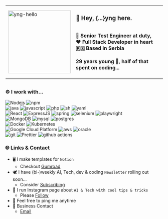 <table style="border: 1px solid transparent">
<tr>
<td>

<img src="https://i.imgur.com/b2OBSgt.png" alt="yng-hello" width="200px" height="200px">

</td>
<td>

### 👋 Hey, {...}yng here.
##
#### 💼 Senior Test Engineer at duty, </br>❤️ Full Stack Developer in heart </br>🇷🇸 Based in Serbia
#### 29 years young 🌱, half of that spent on coding...

</td>
</tr>
</table>

##

### ⚙️ I work with...

<img alt="Nodejs" src="https://img.shields.io/badge/-Nodejs-43853d?style=flat&logo=Node.js&logoColor=white" /> <img alt="npm" src="https://img.shields.io/badge/-NPM-CB3837?style=flat&logo=npm&logoColor=white" /> </br> <img alt="java" src="https://img.shields.io/badge/Java-ED8B00?style=flat&logo=openjdk&logoColor=white" /> <img alt="javascript" src="https://img.shields.io/badge/JavaScript-F7DF1E?style=flat&logo=javascript&logoColor=white" /> <img alt="php" src="https://img.shields.io/badge/PHP-777BB4?style=flat&logo=php&logoColor=white" /> <img alt="sh" src="https://img.shields.io/badge/Shell_Script-%23121011.svg?style=flat&logo=gnu-bash&logoColor=white" /> <img alt="yaml" src="https://img.shields.io/badge/yaml-%23ffffff.svg?style=flat&logo=yaml&logoColor=151515" /> </br> <img alt="React" src="https://img.shields.io/badge/-React-45b8d8?style=flat&logo=react&logoColor=white" /> <img alt="ExpressJS" src="https://img.shields.io/badge/Express.js-404D59?style=flat&logo=express&logoColor=white" /> <img alt="spring" src="https://img.shields.io/badge/SpringBoot-6DB33F?style=flat&logo=Spring&logoColor=white" /> <img alt="selenium" src="https://img.shields.io/badge/-Selenium-%43B02A?style=flat&logo=selenium&logoColor=white" /> <img alt="playwright" src="https://img.shields.io/badge/-Playwright-2B3138?style=flat&logo=playwright&logoColor=white" /> </br> <img alt="MongoDB" src="https://img.shields.io/badge/-MongoDB-13aa52?style=flat&logo=mongodb&logoColor=white" /> <img alt="mysql" src="https://img.shields.io/badge/MySQL-00000F?style=flat&logo=mysql&logoColor=white" /> <img alt="postgres" src="https://img.shields.io/badge/Postgres-%23316192.svg?style=flat&logo=postgresql&logoColor=white" /> </br> <img alt="Docker" src="https://img.shields.io/badge/-Docker-46a2f1?style=flat&logo=docker&logoColor=white" /> <img alt="Kubernetes" src="https://img.shields.io/badge/Kubernetes-%23326ce5.svg?style=flat&logo=kubernetes&logoColor=white" /> </br> <img alt="Google Cloud Platform" src="https://img.shields.io/badge/-GCP-1a73e8?style=flat&logo=google-cloud&logoColor=white" /> <img alt="aws" src="https://img.shields.io/badge/AWS-232F3E?style=flat&logo=amazon-aws&logoColor=white"> <img alt="oracle" src="https://img.shields.io/badge/Oracle Cloud-F80000?style=flate&logo=oracle&logoColor=white"> </br> <img alt="git" src="https://img.shields.io/badge/-Git-F05032?style=flat&logo=git&logoColor=white" /> <img alt="Prettier" src="https://img.shields.io/badge/-Prettier-F7B93E?style=flat&logo=prettier&logoColor=white" /> <img alt="github actions" src="https://img.shields.io/badge/-Github_Actions-2088FF?style=flat&logo=github-actions&logoColor=white" />


### 🌐 Links & Contact
- 🖥️ I make templates for `Notion`
    - Checkout [Gumroad](https://yngdev.gumroad.com?referrer=github-yngyngyng)
- 🕊️ I have (bi-)weekly AI, Tech, dev & coding `Newsletter` rolling out soon...
    - Consider [Subscribing](https://yngdev.beehiiv.com/subscribe)
- 🤖 I run Instagram page about `AI & Tech with cool tips & tricks`
    - Please [Follow](https://instagram.com/aiuniverse.io)
- 💬 Feel free to ping me anytime
- 📮 Business Contact
    - [Email](mailto:yng@yngdev.com)